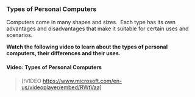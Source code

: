 ### Types of Personal Computers

Computers come in many shapes and sizes.  Each type has its own advantages and disadvantages that make it suitable for certain uses and scenarios.

**Watch the following video to learn about the types of personal computers, their differences and their uses.**


#### Video: Types of Personal Computers
> [!VIDEO https://www.microsoft.com/en-us/videoplayer/embed/RWtVaa]